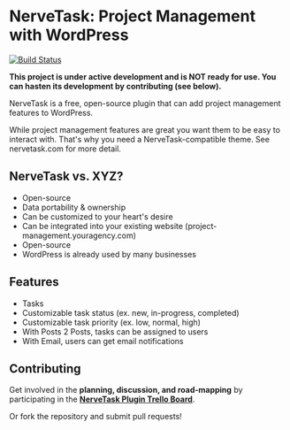 # NerveTask: Project Management with WordPress

[![Build Status](https://travis-ci.org/NerveTask/nervetask.png?branch=master)](https://travis-ci.org/NerveTask/nervetask)

**This project is under active development and is NOT ready for use. You can hasten its development by contributing (see below).**

NerveTask is a free, open-source plugin that can add project management features to WordPress. 

While project management features are great you want them to be easy to interact with. That's why you need a NerveTask-compatible theme. See nervetask.com for more detail.

## NerveTask vs. XYZ?

- Open-source
- Data portability & ownership
- Can be customized to your heart's desire
- Can be integrated into your existing website (project-management.youragency.com)
- Open-source
- WordPress is already used by many businesses

## Features

- Tasks
- Customizable task status (ex. new, in-progress, completed)
- Customizable task priority (ex. low, normal, high)
- With Posts 2 Posts, tasks can be assigned to users
- With Email, users can get email notifications

## Contributing

Get involved in the **planning, discussion, and road-mapping** by participating in the **[NerveTask Plugin Trello Board]**.

Or fork the repository and submit pull requests!

[NerveTask Plugin Trello Board]: https://trello.com/b/sV78jSZh/nervetask
